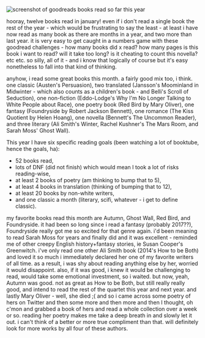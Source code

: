 ![screenshot of goodreads books read so far this year]({{site.baseurl}}/journal/_posts/goodreads2019_feb12019.png)

hooray, twelve books read in january! even if i don't read a single book the rest of the year - which would be frustrating to say the least - at least i have now read as many book as there are months in a year, and two more than last year. it is very easy to get caught in a numbers game with these goodread challenges - how many books did x read? how many pages is this book i want to read? will it take too long? is it cheating to count this novella? etc etc. so silly, all of it - and i know that logically of course but it's easy nonetheless to fall into that kind of thinking. 

anyhow, i read some great books this month. a fairly good mix too, i think. one classic (Austen's Persuasion), two translated (Jansson's Moominland in Midwinter - which also counts as a children's book - and Belli's Scroll of Seduction), one non-fiction (Eddo-Lodge's Why I'm No Longer Talking to White People about Race), one poetry book (Red Bird by Mary Oliver), one fantasy (Foundryside by Robert Jackson Bennett), one romance (The Kiss Quotient by Helen Hoang), one novella (Bennett's The Uncommon Reader), and three literary (Ali Smith's Winter, Rachel Kushner's The Mars Room, and Sarah Moss' Ghost Wall). 

This year I have six specific reading goals (been watching a lot of booktube, hence the goals, ha): 
* 52 books read, 
* lots of DNF (did not finish) which would mean I took a lot of risks reading-wise, 
* at least 2 books of poetry (am thinking to bump that to 5), 
* at least 4 books in translation (thinking of bumping that to 12), 
* at least 20 books by non-white writers, 
* and one classic a month (literary, scifi, whatever - i get to define classic). 

my favorite books read this month are Autumn, Ghost Wall, Red Bird, and Foundryside. it had been so long since i read a fantasy (probably 2017??), Foundryside really got me so excited for that genre again. i'd been meaning to read Sarah Moss for years and finally did and it was excellent - reminded me of other creepy English history+fantasy stories, ie Susan Cooper's Greenwitch. i've only read one other Ali Smith book (2014's How to be Both) and loved it so much i immediately declared her one of my favorite writers of all time. as a result, i was shy about reading anything else by her, worried it would disappoint. also, if it was good, i knew it would be challenging to read, would take some emotional investment, so i waited. but now, yeah, Autumn was good. not as great as How to be Both, but still really really good, and intend to read the rest of the quartet this year and next year. and lastly Mary Oliver - well, she died ;( and so i came across some poetry of hers on Twitter and then some more and then more and then I thought, oh c'mon and grabbed a book of hers and read a whole collection over a week or so. reading her poetry makes me take a deep breath in and slowly let it out. i can't think of a better or more true compliment than that. will definitely look for more works by all four of these authors. 
